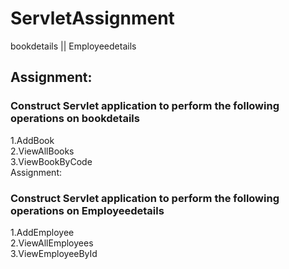 # ServletAssignment
bookdetails || Employeedetails

## Assignment:

### Construct Servlet application to perform the following operations on bookdetails<br>
1.AddBook<br>
2.ViewAllBooks<br>
3.ViewBookByCode<br>
Assignment:<br>
### Construct Servlet application to perform the following operations on Employeedetails<br>
 1.AddEmployee<br>
 2.ViewAllEmployees<br>
 3.ViewEmployeeById<br>
